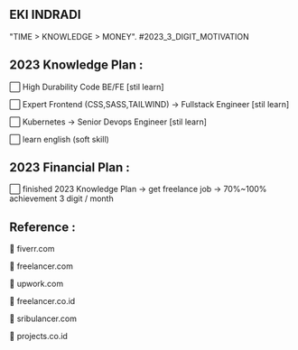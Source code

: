 ## EKI INDRADI

"TIME > KNOWLEDGE > MONEY". #2023_3_DIGIT_MOTIVATION

## 2023 Knowledge Plan :

:white_large_square: High Durability Code BE/FE [stil learn]

:white_large_square: Expert Frontend (CSS,SASS,TAILWIND) -> Fullstack Engineer [stil learn]
 
:white_large_square: Kubernetes -> Senior Devops Engineer [stil learn]

:white_large_square: learn english (soft skill)


## 2023 Financial Plan :

:white_large_square: finished 2023 Knowledge Plan  -> get freelance job -> 70%~100% achievement 3 digit / month





## Reference : 

:link: fiverr.com

:link: freelancer.com

:link: upwork.com

:link: freelancer.co.id

:link: sribulancer.com

:link: projects.co.id
